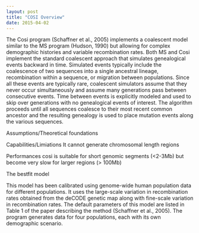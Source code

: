```yaml
---
layout: post
title: "COSI Overview"
date: 2015-04-02
---
```


The Cosi program (Schaffner et al., 2005) implements a coalescent model similar to the MS program (Hudson, 1990) but
allowing for complex demographic histories and variable recombination rates. Both MS and Cosi implement the standard coalescent approach that simulates genealogical events backward in time. Simulated events typically include the coalescence of two sequences into a single ancestral lineage, recombination within a sequence, or migration between populations. Since all these events are typically rare, coalescent simulators assume that they never occur simultaneously and assume many generations pass between consecutive events. Time between events is explicitly modeled and used to skip over generations with no genealogical events of interest. The algorithm proceeds until all sequences coalesce to their most recent common ancestor and the resulting genealogy is used to place mutation events along the various sequences. 

Assumptions/Theoretical foundations

Capabilities/Limiations
It cannot generate chromosomal length regions

Performances
cosi is suitable for short genomic segments (<2-3Mb) but become very slow for larger regions (> 100Mb)

The bestfit model

This model has been calibrated using genome-wide human population data for different populations. It uses the large-scale variation in recombination rates obtained from the deCODE genetic map along with fine-scale variation in recombination rates. The default parameters of this model are listed in Table 1 of the paper describing the method (Schaffner et al., 2005). The program generates data for four populations, each with its own demographic scenario.

